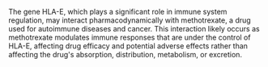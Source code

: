The gene HLA-E, which plays a significant role in immune system regulation, may interact pharmacodynamically with methotrexate, a drug used for autoimmune diseases and cancer. This interaction likely occurs as methotrexate modulates immune responses that are under the control of HLA-E, affecting drug efficacy and potential adverse effects rather than affecting the drug's absorption, distribution, metabolism, or excretion.